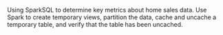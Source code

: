 Using SparkSQL to determine key metrics about home sales data. Use Spark to create temporary views, partition the data, cache and uncache a temporary table, and verify that the table has been uncached.
